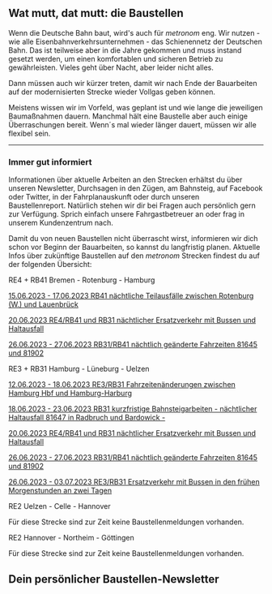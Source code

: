 Wat mutt, dat mutt: die Baustellen
----------

Wenn die Deutsche Bahn baut, wird's auch für *metronom* eng.
Wir nutzen - wie alle Eisenbahnverkehrsunternehmen - das Schienennetz der Deutschen Bahn. Das ist teilweise aber in die Jahre gekommen und muss instand gesetzt werden, um einen komfortablen und sicheren Betrieb zu gewährleisten. Vieles geht über Nacht, aber leider nicht alles.

Dann müssen auch wir kürzer treten, damit wir nach Ende der Bauarbeiten auf der modernisierten Strecke wieder Vollgas geben können.

Meistens wissen wir im Vorfeld, was geplant ist und wie lange die jeweiligen Baumaßnahmen dauern. Manchmal hält eine Baustelle aber auch einige Überraschungen bereit. Wenn´s mal wieder länger dauert, müssen wir alle flexibel sein.

---

### Immer gut informiert ###

Informationen über aktuelle Arbeiten an den Strecken erhältst du über unseren Newsletter, Durchsagen in den Zügen, am Bahnsteig, auf Facebook oder Twitter, in der Fahrplanauskunft oder durch unseren Baustellenreport. Natürlich stehen wir dir bei Fragen auch persönlich gern zur Verfügung. Sprich einfach unsere Fahrgastbetreuer an oder frag in unserem Kundenzentrum nach.

Damit du von neuen Baustellen nicht überrascht wirst, informieren wir dich schon vor Beginn der Bauarbeiten, so kannst du langfristig planen. Aktuelle Infos über zukünftige Baustellen auf den *metronom* Strecken findest du auf der folgenden Übersicht:

RE4 + RB41 Bremen - Rotenburg - Hamburg

[15.06.2023 - 17.06.2023 RB41 nächtliche Teilausfälle zwischen Rotenburg (W.) und Lauenbrück](https://www.der-metronom.de/baustellen/rb41-naechtliche-teilausfaelle-zwischen-rotenburg-w-und-lauenbrueck/)

[20.06.2023 RE4/RB41 und RB31 nächtlicher Ersatzverkehr mit Bussen und Haltausfall](https://www.der-metronom.de/baustellen/re4-rb41-und-rb31-naechtlicher-ersatzverkehr-mit-bussen-und-haltausfall/)

[26.06.2023 - 27.06.2023 RB31/RB41 nächtlich geänderte Fahrzeiten 81645 und 81902](https://www.der-metronom.de/baustellen/rb31-rb41-naechtlich-geaenderte-fahrzeiten-81645-und-81902/)

RE3 + RB31 Hamburg - Lüneburg - Uelzen

[12.06.2023 - 18.06.2023 RE3/RB31 Fahrzeitenänderungen zwischen Hamburg Hbf und Hamburg-Harburg](https://www.der-metronom.de/baustellen/re3-rb31-fahrzeitenaenderungen-zwischen-hamburg-hbf-und-hamburg-harburg/)

[18.06.2023 - 23.06.2023 RB31 kurzfristige Bahnsteigarbeiten - nächtlicher Haltausfall 81647 in Radbruch und Bardowick -](https://www.der-metronom.de/baustellen/rb31-kurzfristige-bahnsteigarbeiten-naechtlicher-haltausfall-81647-in-radbruch-und-bardowick/)

[20.06.2023 RE4/RB41 und RB31 nächtlicher Ersatzverkehr mit Bussen und Haltausfall](https://www.der-metronom.de/baustellen/re4-rb41-und-rb31-naechtlicher-ersatzverkehr-mit-bussen-und-haltausfall/)

[26.06.2023 - 27.06.2023 RB31/RB41 nächtlich geänderte Fahrzeiten 81645 und 81902](https://www.der-metronom.de/baustellen/rb31-rb41-naechtlich-geaenderte-fahrzeiten-81645-und-81902/)

[26.06.2023 - 03.07.2023 RE3/RB31 Ersatzverkehr mit Bussen in den frühen Morgenstunden an zwei Tagen](https://www.der-metronom.de/baustellen/re3-rb31-ersatzverkehr-mit-bussen-in-den-fruehen-morgenstunden-an-zwei-tagen/)

RE2 Uelzen - Celle - Hannover

Für diese Strecke sind zur Zeit keine Baustellenmeldungen vorhanden.

RE2 Hannover - Northeim - Göttingen

Für diese Strecke sind zur Zeit keine Baustellenmeldungen vorhanden.

Dein persönlicher Baustellen-Newsletter
----------

